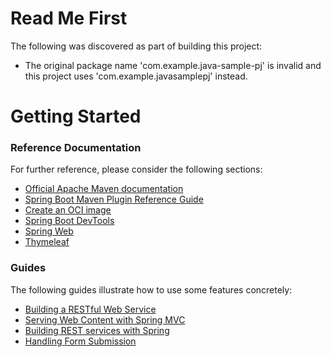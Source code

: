 # Read Me First
The following was discovered as part of building this project:

* The original package name 'com.example.java-sample-pj' is invalid and this project uses 'com.example.javasamplepj' instead.

# Getting Started

### Reference Documentation
For further reference, please consider the following sections:

* [Official Apache Maven documentation](https://maven.apache.org/guides/index.html)
* [Spring Boot Maven Plugin Reference Guide](https://docs.spring.io/spring-boot/docs/3.0.11/maven-plugin/reference/html/)
* [Create an OCI image](https://docs.spring.io/spring-boot/docs/3.0.11/maven-plugin/reference/html/#build-image)
* [Spring Boot DevTools](https://docs.spring.io/spring-boot/docs/3.0.11/reference/htmlsingle/index.html#using.devtools)
* [Spring Web](https://docs.spring.io/spring-boot/docs/3.0.11/reference/htmlsingle/index.html#web)
* [Thymeleaf](https://docs.spring.io/spring-boot/docs/3.0.11/reference/htmlsingle/index.html#web.servlet.spring-mvc.template-engines)

### Guides
The following guides illustrate how to use some features concretely:

* [Building a RESTful Web Service](https://spring.io/guides/gs/rest-service/)
* [Serving Web Content with Spring MVC](https://spring.io/guides/gs/serving-web-content/)
* [Building REST services with Spring](https://spring.io/guides/tutorials/rest/)
* [Handling Form Submission](https://spring.io/guides/gs/handling-form-submission/)


